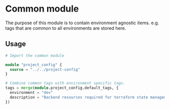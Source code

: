 # Common module

The purpose of this module is to contain environment agnostic items. e.g. tags that are common to all environments are stored here.

## Usage

```terraform
# Import the common module

module "project_config" {
  source = "../../project-config"
}

# Combine common tags with environment specific tags.
tags = merge(module.project_config.default_tags, {
  environment = "dev"
  description = "Backend resources required for terraform state management."
})
```
